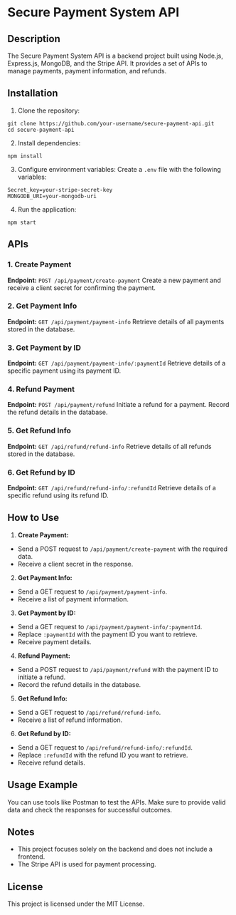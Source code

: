 # Secure Payment System API

## Description
The Secure Payment System API is a backend project built using Node.js, Express.js, MongoDB, and the Stripe API. It provides a set of APIs to manage payments, payment information, and refunds.

## Installation
1. Clone the repository:

```
git clone https://github.com/your-username/secure-payment-api.git
cd secure-payment-api
```


2. Install dependencies:

```npm install```


3. Configure environment variables:
Create a `.env` file with the following variables:

```
Secret_key=your-stripe-secret-key
MONGODB_URI=your-mongodb-uri
```

4. Run the application:

```npm start```


## APIs

### 1. Create Payment
**Endpoint:** `POST /api/payment/create-payment`
Create a new payment and receive a client secret for confirming the payment.

### 2. Get Payment Info
**Endpoint:** `GET /api/payment/payment-info`
Retrieve details of all payments stored in the database.

### 3. Get Payment by ID
**Endpoint:** `GET /api/payment/payment-info/:paymentId`
Retrieve details of a specific payment using its payment ID.

### 4. Refund Payment
**Endpoint:** `POST /api/payment/refund`
Initiate a refund for a payment. Record the refund details in the database.

### 5. Get Refund Info
**Endpoint:** `GET /api/refund/refund-info`
Retrieve details of all refunds stored in the database.

### 6. Get Refund by ID
**Endpoint:** `GET /api/refund/refund-info/:refundId`
Retrieve details of a specific refund using its refund ID.

## How to Use

1. **Create Payment:**
- Send a POST request to `/api/payment/create-payment` with the required data.
- Receive a client secret in the response.

2. **Get Payment Info:**
- Send a GET request to `/api/payment/payment-info`.
- Receive a list of payment information.

3. **Get Payment by ID:**
- Send a GET request to `/api/payment/payment-info/:paymentId`.
- Replace `:paymentId` with the payment ID you want to retrieve.
- Receive payment details.

4. **Refund Payment:**
- Send a POST request to `/api/payment/refund` with the payment ID to initiate a refund.
- Record the refund details in the database.

5. **Get Refund Info:**
- Send a GET request to `/api/refund/refund-info`.
- Receive a list of refund information.

6. **Get Refund by ID:**
- Send a GET request to `/api/refund/refund-info/:refundId`.
- Replace `:refundId` with the refund ID you want to retrieve.
- Receive refund details.

## Usage Example
You can use tools like Postman to test the APIs. Make sure to provide valid data and check the responses for successful outcomes.

## Notes
- This project focuses solely on the backend and does not include a frontend.
- The Stripe API is used for payment processing.

## License
This project is licensed under the MIT License.
